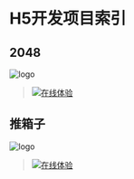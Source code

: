 # H5开发项目索引
## 2048  

![logo](http://45.32.248.21:10/static/logo/2048.png)  

>[![在线体验](http://45.32.248.21:10/staitc/logo/2048.png)](http://45.32.248.21:10/static/zhangbiao/index.htm)
## 推箱子
![logo](http://45.32.248.21:10/static/logo/tuixiangzi.png)  

>[![在线体验](http://45.32.248.21:10/staitc/logo/tuixiangzi.png)](http://45.32.248.21:10/static/page/推箱子.html)

